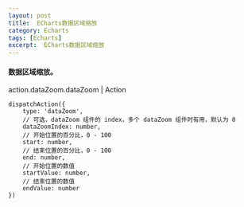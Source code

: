 ```yaml
---
layout: post
title:  ECharts数据区域缩放
category: Echarts
tags: [Echarts]
excerpt:  ECharts数据区域缩放
---
```


#### 数据区域缩放。 ####

action.dataZoom.dataZoom   |  Action

	dispatchAction({
	    type: 'dataZoom',
	    // 可选，dataZoom 组件的 index，多个 dataZoom 组件时有用，默认为 0
	    dataZoomIndex: number,
	    // 开始位置的百分比，0 - 100
	    start: number,
	    // 结束位置的百分比，0 - 100
	    end: number,
	    // 开始位置的数值
	    startValue: number,
	    // 结束位置的数值
	    endValue: number
	})
